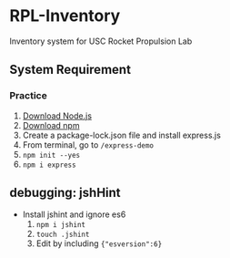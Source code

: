 # RPL-Inventory
Inventory system for USC Rocket Propulsion Lab

## System Requirement
### Practice 
1. [Download Node.js](https://nodejs.org/en/download/)
2. [Download npm](https://www.npmjs.com/get-npm)
3. Create a package-lock.json file and install express.js
  1. From terminal, go to `/express-demo`
  2. `npm init --yes`
  3. `npm i express`

## debugging: jshHint
* Install jshint and ignore es6
  1. `npm i jshint`
  2. `touch .jshint`
  3. Edit by including `{"esversion":6}`
